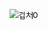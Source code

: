 ![캡처0](https://user-images.githubusercontent.com/67897318/129482217-cee08cbd-16e8-4c34-8913-59ac6ea688e2.PNG)
